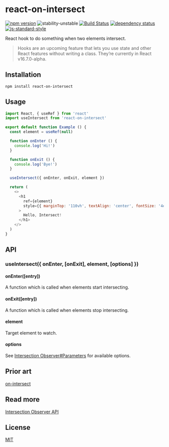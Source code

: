 # react-on-intersect 

[![npm version](https://img.shields.io/npm/v/react-on-intersect.svg)](https://www.npmjs.com/package/react-on-intersect) ![stability-unstable](https://img.shields.io/badge/stability-unstable-yellow.svg) [![Build Status](https://travis-ci.com/neosiae/react-intersect-hook.svg?branch=master)](https://travis-ci.com/neosiae/react-intersect-hook) [![dependency status](https://depsjs.xyz/status/github/neosiae/react-intersect-hook/status.svg)](https://depsjs.xyz/github/neosiae/react-intersect-hook) [![js-standard-style](https://img.shields.io/badge/code%20style-standard-brightgreen.svg)](http://standardjs.com) 

React hook to do something when two elements intersect.

> Hooks are an upcoming feature that lets you use state and other React features without writing a class. They’re currently in React v16.7.0-alpha.

## Installation
`npm install react-on-intersect`

## Usage

```javascript
import React, { useRef } from 'react'
import useIntersect from 'react-on-intersect'

export default function Example () {
  const element = useRef(null)

  function onEnter () {
    console.log('Hi!')
  }

  function onExit () {
    console.log('Bye!')
  }

  useIntersect({ onEnter, onExit, element })

  return (
    <>
      <h1
        ref={element}
        style={{ marginTop: '110vh', textAlign: 'center', fontSize: '4em' }}
      >
        Hello, Intersect!
      </h1>
    </>
  )
}
```

## API

### useIntersect({ onEnter, [onExit], element, [options] })

#### onEnter([entry])
A function which is called when elements start intersecting. 

#### onExit([entry])
A function which is called when elements stop intersecting.

#### element
Target element to watch.

#### options
See [Intersection Observer#Parameters](https://developer.mozilla.org/en-US/docs/Web/API/IntersectionObserver/IntersectionObserver#Parameters) for available options.

## Prior art
[on-intersect](https://github.com/yoshuawuyts/on-intersect)

## Read more 
[Intersection Observer API](https://developer.mozilla.org/en-US/docs/Web/API/Intersection_Observer_API)

## License
[MIT](https://opensource.org/licenses/MIT)
